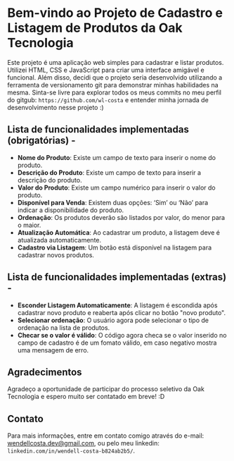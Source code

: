 # Bem-vindo ao Projeto de Cadastro e Listagem de Produtos da Oak Tecnologia

Este projeto é uma aplicação web simples para cadastrar e listar produtos. Utilizei HTML, CSS e JavaScript para criar uma interface amigável e funcional. Além disso, decidi que o projeto seria desenvolvido utilizando a ferramenta de versionamento git para demonstrar minhas habilidades na mesma. Sinta-se livre para explorar todos os meus commits no meu perfil do gitgub: `https://github.com/wl-costa` e entender minha jornada de desenvolvimento nesse projeto :)

## Lista de funcionalidades implementadas (obrigatórias) -

- **Nome do Produto**: Existe um campo de texto para inserir o nome do produto.
- **Descrição do Produto**: Existe um campo de texto para inserir a descrição do produto.
- **Valor do Produto**: Existe um campo numérico para inserir o valor do produto.
- **Disponível para Venda**: Existem duas opções: ‘Sim’ ou ‘Não’ para indicar a disponibilidade do produto.
- **Ordenação**: Os produtos deverão são listados por valor, do menor para o maior.
- **Atualização Automática**: Ao cadastrar um produto, a listagem deve é atualizada automaticamente.
- **Cadastro via Listagem**: Um botão está disponível na listagem para cadastrar novos produtos.

## Lista de funcionalidades implementadas (extras) -

- **Esconder Listagem Automaticamente**: A listagem é escondida após cadastrar novo produto e reaberta após clicar no botão "novo produto".
- **Selecionar ordenação**: O usuário agora pode selecionar o tipo de ordenação na lista de produtos.
- **Checar se o valor é válido**: O código agora checa se o valor inserido no campo de cadastro é de um fomato válido, em caso negativo mostra uma mensagem de erro.

## Agradecimentos

Agradeço a oportunidade de participar do processo seletivo da Oak Tecnologia e espero muito ser contatado em breve! :D


## Contato

Para mais informações, entre em contato comigo através do e-mail: wendellcosta.dev@gmail.com, ou pelo meu linkedin: `linkedin.com/in/wendell-costa-b824ab2b5/`.
